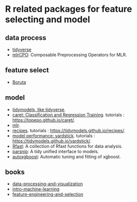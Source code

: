# R related packages for feature selecting and model

## data process

- [tidyverse](https://www.tidyverse.org/packages/)
- [mlrCPO](https://github.com/mlr-org/mlrCPO): Composable Preprocessing Operators for MLR.

## feature select

- [Boruta](https://cran.r-project.org/web/packages/Boruta/index.html)

## model 

- [tidymodels, like tidyverse](https://github.com/tidymodels/tidymodels).
- [caret: Classification and Regression Training](https://cran.r-project.org/web/packages/caret/). tutorials : <https://topepo.github.io/caret/>.
- [mlr](https://mlr-org.github.io/mlr/).
- [recipes](https://github.com/tidymodels/recipes). tutorials : <https://tidymodels.github.io/recipes/>.
- [model performance: yardstick](https://github.com/tidymodels/yardstick). tutorials : <https://tidymodels.github.io/yardstick/>.
- [Rfast](https://cran.r-project.org/package=Rfast): A collection of Rfast functions for data analysis.
- [parsnip](https://github.com/topepo/parsnip): A tidy unified interface to models.
- [autoxgboost](https://github.com/ja-thomas/autoxgboost): Automatic tuning and fitting of xgboost.


## books

- [data-processing-and-visualization](https://m-clark.github.io/data-processing-and-visualization/)
- [intro-machine-learning](https://m-clark.github.io/introduction-to-machine-learning/)
- [feature-engineering-and-selection](https://bookdown.org/max/FES/)

